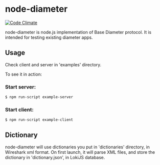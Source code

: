 # node-diameter

[![Code Climate](https://codeclimate.com/github/node-diameter/node-diameter/badges/gpa.svg)](https://codeclimate.com/github/node-diameter/node-diameter)

node-diameter is node.js implementation of Base Diameter protocol. It is intended for testing existing diameter apps. 

## Usage

Check client and server in 'examples' directory. 

To see it in action:
### Start server:
````bash
$ npm run-script example-server
````

### Start client:
````bash
$ npm run-script example-client
````

## Dictionary

node-diameter will use dictionaries you put in 'dictionaries' directory, in Wireshark xml format. On first launch, it will parse XML files, and store the dictionary in 'dictionary.json', in LokiJS database. 

